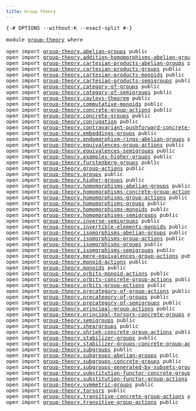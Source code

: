 ```yaml
---
title: Group theory
---
```


<pre class="Agda"><a id="38" class="Symbol">{-#</a> <a id="42" class="Keyword">OPTIONS</a> <a id="50" class="Pragma">--without-K</a> <a id="62" class="Pragma">--exact-split</a> <a id="76" class="Symbol">#-}</a>

<a id="81" class="Keyword">module</a> <a id="88" href="group-theory.html" class="Module">group-theory</a> <a id="101" class="Keyword">where</a>

<a id="108" class="Keyword">open</a> <a id="113" class="Keyword">import</a> <a id="120" href="group-theory.abelian-groups.html" class="Module">group-theory.abelian-groups</a> <a id="148" class="Keyword">public</a>
<a id="155" class="Keyword">open</a> <a id="160" class="Keyword">import</a> <a id="167" href="group-theory.addition-homomorphisms-abelian-groups.html" class="Module">group-theory.addition-homomorphisms-abelian-groups</a> <a id="218" class="Keyword">public</a>
<a id="225" class="Keyword">open</a> <a id="230" class="Keyword">import</a> <a id="237" href="group-theory.cartesian-products-abelian-groups.html" class="Module">group-theory.cartesian-products-abelian-groups</a> <a id="284" class="Keyword">public</a>
<a id="291" class="Keyword">open</a> <a id="296" class="Keyword">import</a> <a id="303" href="group-theory.cartesian-products-groups.html" class="Module">group-theory.cartesian-products-groups</a> <a id="342" class="Keyword">public</a>
<a id="349" class="Keyword">open</a> <a id="354" class="Keyword">import</a> <a id="361" href="group-theory.cartesian-products-monoids.html" class="Module">group-theory.cartesian-products-monoids</a> <a id="401" class="Keyword">public</a>
<a id="408" class="Keyword">open</a> <a id="413" class="Keyword">import</a> <a id="420" href="group-theory.cartesian-products-semigroups.html" class="Module">group-theory.cartesian-products-semigroups</a> <a id="463" class="Keyword">public</a>
<a id="470" class="Keyword">open</a> <a id="475" class="Keyword">import</a> <a id="482" href="group-theory.category-of-groups.html" class="Module">group-theory.category-of-groups</a> <a id="514" class="Keyword">public</a>
<a id="521" class="Keyword">open</a> <a id="526" class="Keyword">import</a> <a id="533" href="group-theory.category-of-semigroups.html" class="Module">group-theory.category-of-semigroups</a> <a id="569" class="Keyword">public</a>
<a id="576" class="Keyword">open</a> <a id="581" class="Keyword">import</a> <a id="588" href="group-theory.cayleys-theorem.html" class="Module">group-theory.cayleys-theorem</a> <a id="617" class="Keyword">public</a>
<a id="624" class="Keyword">open</a> <a id="629" class="Keyword">import</a> <a id="636" href="group-theory.commutative-monoids.html" class="Module">group-theory.commutative-monoids</a> <a id="669" class="Keyword">public</a>
<a id="676" class="Keyword">open</a> <a id="681" class="Keyword">import</a> <a id="688" href="group-theory.concrete-group-actions.html" class="Module">group-theory.concrete-group-actions</a> <a id="724" class="Keyword">public</a>
<a id="731" class="Keyword">open</a> <a id="736" class="Keyword">import</a> <a id="743" href="group-theory.concrete-groups.html" class="Module">group-theory.concrete-groups</a> <a id="772" class="Keyword">public</a>
<a id="779" class="Keyword">open</a> <a id="784" class="Keyword">import</a> <a id="791" href="group-theory.conjugation.html" class="Module">group-theory.conjugation</a> <a id="816" class="Keyword">public</a>
<a id="823" class="Keyword">open</a> <a id="828" class="Keyword">import</a> <a id="835" href="group-theory.contravariant-pushforward-concrete-group-actions.html" class="Module">group-theory.contravariant-pushforward-concrete-group-actions</a> <a id="897" class="Keyword">public</a>
<a id="904" class="Keyword">open</a> <a id="909" class="Keyword">import</a> <a id="916" href="group-theory.embeddings-groups.html" class="Module">group-theory.embeddings-groups</a> <a id="947" class="Keyword">public</a>
<a id="954" class="Keyword">open</a> <a id="959" class="Keyword">import</a> <a id="966" href="group-theory.endomorphism-rings-abelian-groups.html" class="Module">group-theory.endomorphism-rings-abelian-groups</a> <a id="1013" class="Keyword">public</a>
<a id="1020" class="Keyword">open</a> <a id="1025" class="Keyword">import</a> <a id="1032" href="group-theory.equivalences-group-actions.html" class="Module">group-theory.equivalences-group-actions</a> <a id="1072" class="Keyword">public</a>
<a id="1079" class="Keyword">open</a> <a id="1084" class="Keyword">import</a> <a id="1091" href="group-theory.equivalences-semigroups.html" class="Module">group-theory.equivalences-semigroups</a> <a id="1128" class="Keyword">public</a>
<a id="1135" class="Keyword">open</a> <a id="1140" class="Keyword">import</a> <a id="1147" href="group-theory.examples-higher-groups.html" class="Module">group-theory.examples-higher-groups</a> <a id="1183" class="Keyword">public</a>
<a id="1190" class="Keyword">open</a> <a id="1195" class="Keyword">import</a> <a id="1202" href="group-theory.furstenberg-groups.html" class="Module">group-theory.furstenberg-groups</a> <a id="1234" class="Keyword">public</a>
<a id="1241" class="Keyword">open</a> <a id="1246" class="Keyword">import</a> <a id="1253" href="group-theory.group-actions.html" class="Module">group-theory.group-actions</a> <a id="1280" class="Keyword">public</a>
<a id="1287" class="Keyword">open</a> <a id="1292" class="Keyword">import</a> <a id="1299" href="group-theory.groups.html" class="Module">group-theory.groups</a> <a id="1319" class="Keyword">public</a>
<a id="1326" class="Keyword">open</a> <a id="1331" class="Keyword">import</a> <a id="1338" href="group-theory.higher-groups.html" class="Module">group-theory.higher-groups</a> <a id="1365" class="Keyword">public</a>
<a id="1372" class="Keyword">open</a> <a id="1377" class="Keyword">import</a> <a id="1384" href="group-theory.homomorphisms-abelian-groups.html" class="Module">group-theory.homomorphisms-abelian-groups</a> <a id="1426" class="Keyword">public</a>
<a id="1433" class="Keyword">open</a> <a id="1438" class="Keyword">import</a> <a id="1445" href="group-theory.homomorphisms-concrete-group-actions.html" class="Module">group-theory.homomorphisms-concrete-group-actions</a> <a id="1495" class="Keyword">public</a>
<a id="1502" class="Keyword">open</a> <a id="1507" class="Keyword">import</a> <a id="1514" href="group-theory.homomorphisms-group-actions.html" class="Module">group-theory.homomorphisms-group-actions</a> <a id="1555" class="Keyword">public</a>
<a id="1562" class="Keyword">open</a> <a id="1567" class="Keyword">import</a> <a id="1574" href="group-theory.homomorphisms-groups.html" class="Module">group-theory.homomorphisms-groups</a> <a id="1608" class="Keyword">public</a>
<a id="1615" class="Keyword">open</a> <a id="1620" class="Keyword">import</a> <a id="1627" href="group-theory.homomorphisms-monoids.html" class="Module">group-theory.homomorphisms-monoids</a> <a id="1662" class="Keyword">public</a>
<a id="1669" class="Keyword">open</a> <a id="1674" class="Keyword">import</a> <a id="1681" href="group-theory.homomorphisms-semigroups.html" class="Module">group-theory.homomorphisms-semigroups</a> <a id="1719" class="Keyword">public</a>
<a id="1726" class="Keyword">open</a> <a id="1731" class="Keyword">import</a> <a id="1738" href="group-theory.inverse-semigroups.html" class="Module">group-theory.inverse-semigroups</a> <a id="1770" class="Keyword">public</a>
<a id="1777" class="Keyword">open</a> <a id="1782" class="Keyword">import</a> <a id="1789" href="group-theory.invertible-elements-monoids.html" class="Module">group-theory.invertible-elements-monoids</a> <a id="1830" class="Keyword">public</a>
<a id="1837" class="Keyword">open</a> <a id="1842" class="Keyword">import</a> <a id="1849" href="group-theory.isomorphisms-abelian-groups.html" class="Module">group-theory.isomorphisms-abelian-groups</a> <a id="1890" class="Keyword">public</a>
<a id="1897" class="Keyword">open</a> <a id="1902" class="Keyword">import</a> <a id="1909" href="group-theory.isomorphisms-group-actions.html" class="Module">group-theory.isomorphisms-group-actions</a> <a id="1949" class="Keyword">public</a>
<a id="1956" class="Keyword">open</a> <a id="1961" class="Keyword">import</a> <a id="1968" href="group-theory.isomorphisms-groups.html" class="Module">group-theory.isomorphisms-groups</a> <a id="2001" class="Keyword">public</a>
<a id="2008" class="Keyword">open</a> <a id="2013" class="Keyword">import</a> <a id="2020" href="group-theory.isomorphisms-semigroups.html" class="Module">group-theory.isomorphisms-semigroups</a> <a id="2057" class="Keyword">public</a>
<a id="2064" class="Keyword">open</a> <a id="2069" class="Keyword">import</a> <a id="2076" href="group-theory.mere-equivalences-group-actions.html" class="Module">group-theory.mere-equivalences-group-actions</a> <a id="2121" class="Keyword">public</a>
<a id="2128" class="Keyword">open</a> <a id="2133" class="Keyword">import</a> <a id="2140" href="group-theory.monoid-actions.html" class="Module">group-theory.monoid-actions</a> <a id="2168" class="Keyword">public</a>
<a id="2175" class="Keyword">open</a> <a id="2180" class="Keyword">import</a> <a id="2187" href="group-theory.monoids.html" class="Module">group-theory.monoids</a> <a id="2208" class="Keyword">public</a>
<a id="2215" class="Keyword">open</a> <a id="2220" class="Keyword">import</a> <a id="2227" href="group-theory.orbits-monoid-actions.html" class="Module">group-theory.orbits-monoid-actions</a> <a id="2262" class="Keyword">public</a>
<a id="2269" class="Keyword">open</a> <a id="2274" class="Keyword">import</a> <a id="2281" href="group-theory.orbits-concrete-group-actions.html" class="Module">group-theory.orbits-concrete-group-actions</a> <a id="2324" class="Keyword">public</a>
<a id="2331" class="Keyword">open</a> <a id="2336" class="Keyword">import</a> <a id="2343" href="group-theory.orbits-group-actions.html" class="Module">group-theory.orbits-group-actions</a> <a id="2377" class="Keyword">public</a>
<a id="2384" class="Keyword">open</a> <a id="2389" class="Keyword">import</a> <a id="2396" href="group-theory.precategory-of-group-actions.html" class="Module">group-theory.precategory-of-group-actions</a> <a id="2438" class="Keyword">public</a>
<a id="2445" class="Keyword">open</a> <a id="2450" class="Keyword">import</a> <a id="2457" href="group-theory.precategory-of-groups.html" class="Module">group-theory.precategory-of-groups</a> <a id="2492" class="Keyword">public</a>
<a id="2499" class="Keyword">open</a> <a id="2504" class="Keyword">import</a> <a id="2511" href="group-theory.precategory-of-semigroups.html" class="Module">group-theory.precategory-of-semigroups</a> <a id="2550" class="Keyword">public</a>
<a id="2557" class="Keyword">open</a> <a id="2562" class="Keyword">import</a> <a id="2569" href="group-theory.principal-group-actions.html" class="Module">group-theory.principal-group-actions</a> <a id="2606" class="Keyword">public</a>
<a id="2613" class="Keyword">open</a> <a id="2618" class="Keyword">import</a> <a id="2625" href="group-theory.principal-torsors-concrete-groups.html" class="Module">group-theory.principal-torsors-concrete-groups</a> <a id="2672" class="Keyword">public</a>
<a id="2679" class="Keyword">open</a> <a id="2684" class="Keyword">import</a> <a id="2691" href="group-theory.semigroups.html" class="Module">group-theory.semigroups</a> <a id="2715" class="Keyword">public</a>
<a id="2722" class="Keyword">open</a> <a id="2727" class="Keyword">import</a> <a id="2734" href="group-theory.sheargroups.html" class="Module">group-theory.sheargroups</a> <a id="2759" class="Keyword">public</a>
<a id="2766" class="Keyword">open</a> <a id="2771" class="Keyword">import</a> <a id="2778" href="group-theory.shriek-concrete-group-actions.html" class="Module">group-theory.shriek-concrete-group-actions</a> <a id="2821" class="Keyword">public</a>
<a id="2828" class="Keyword">open</a> <a id="2833" class="Keyword">import</a> <a id="2840" href="group-theory.stabilizer-groups.html" class="Module">group-theory.stabilizer-groups</a> <a id="2871" class="Keyword">public</a>
<a id="2878" class="Keyword">open</a> <a id="2883" class="Keyword">import</a> <a id="2890" href="group-theory.stabilizer-groups-concrete-group-actions.html" class="Module">group-theory.stabilizer-groups-concrete-group-actions</a> <a id="2944" class="Keyword">public</a>
<a id="2951" class="Keyword">open</a> <a id="2956" class="Keyword">import</a> <a id="2963" href="group-theory.subgroups.html" class="Module">group-theory.subgroups</a> <a id="2986" class="Keyword">public</a>
<a id="2993" class="Keyword">open</a> <a id="2998" class="Keyword">import</a> <a id="3005" href="group-theory.subgroups-abelian-groups.html" class="Module">group-theory.subgroups-abelian-groups</a> <a id="3043" class="Keyword">public</a>
<a id="3050" class="Keyword">open</a> <a id="3055" class="Keyword">import</a> <a id="3062" href="group-theory.subgroups-concrete-groups.html" class="Module">group-theory.subgroups-concrete-groups</a> <a id="3101" class="Keyword">public</a>
<a id="3108" class="Keyword">open</a> <a id="3113" class="Keyword">import</a> <a id="3120" href="group-theory.subgroups-generated-by-subsets-groups.html" class="Module">group-theory.subgroups-generated-by-subsets-groups</a> <a id="3171" class="Keyword">public</a>
<a id="3178" class="Keyword">open</a> <a id="3183" class="Keyword">import</a> <a id="3190" href="group-theory.substitution-functor-concrete-group-actions.html" class="Module">group-theory.substitution-functor-concrete-group-actions</a> <a id="3247" class="Keyword">public</a>
<a id="3254" class="Keyword">open</a> <a id="3259" class="Keyword">import</a> <a id="3266" href="group-theory.substitution-functor-group-actions.html" class="Module">group-theory.substitution-functor-group-actions</a> <a id="3314" class="Keyword">public</a>
<a id="3321" class="Keyword">open</a> <a id="3326" class="Keyword">import</a> <a id="3333" href="group-theory.symmetric-groups.html" class="Module">group-theory.symmetric-groups</a> <a id="3363" class="Keyword">public</a>
<a id="3370" class="Keyword">open</a> <a id="3375" class="Keyword">import</a> <a id="3382" href="group-theory.torsors.html" class="Module">group-theory.torsors</a> <a id="3403" class="Keyword">public</a>
<a id="3410" class="Keyword">open</a> <a id="3415" class="Keyword">import</a> <a id="3422" href="group-theory.transitive-concrete-group-actions.html" class="Module">group-theory.transitive-concrete-group-actions</a> <a id="3469" class="Keyword">public</a>
<a id="3476" class="Keyword">open</a> <a id="3481" class="Keyword">import</a> <a id="3488" href="group-theory.transitive-group-actions.html" class="Module">group-theory.transitive-group-actions</a> <a id="3526" class="Keyword">public</a>
</pre>